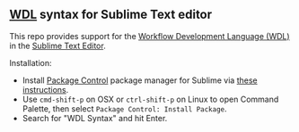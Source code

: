 ## [WDL](https://software.broadinstitute.org/wdl/) syntax for Sublime Text editor

This repo provides support for the [Workflow Development Language (WDL)](https://software.broadinstitute.org/wdl/) in the [Sublime Text Editor](https://www.sublimetext.com/).

Installation:
  * Install [Package Control](https://packagecontrol.io/) package manager for Sublime via [these instructions](https://packagecontrol.io/installation).
  * Use `cmd-shift-p` on OSX or `ctrl-shift-p` on Linux to open Command Palette, then select `Package Control: Install Package`.
  * Search for "WDL Syntax" and hit Enter. 


